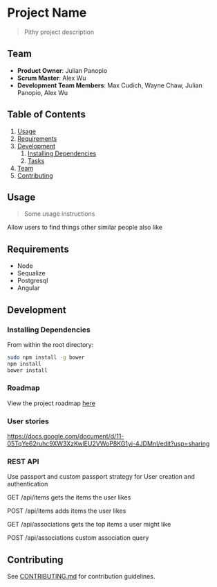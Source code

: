 # Project Name

> Pithy project description

## Team

  - __Product Owner__: Julian Panopio
  - __Scrum Master__: Alex Wu
  - __Development Team Members__: Max Cudich, Wayne Chaw, Julian Panopio, Alex Wu

## Table of Contents

1. [Usage](#Usage)
1. [Requirements](#requirements)
1. [Development](#development)
    1. [Installing Dependencies](#installing-dependencies)
    1. [Tasks](#tasks)
1. [Team](#team)
1. [Contributing](#contributing)

## Usage

> Some usage instructions

Allow users to find things other similar people also like

## Requirements

- Node
- Sequalize
- Postgresql
- Angular

## Development

### Installing Dependencies

From within the root directory:

```sh
sudo npm install -g bower
npm install
bower install
```

### Roadmap

View the project roadmap [here](LINK_TO_PROJECT_ISSUES)

### User stories
https://docs.google.com/document/d/11-05TqYe62ruhc9XW3XzKwlEU2VWoP8KG1yi-4JDMnI/edit?usp=sharing

### REST API

Use passport and custom passport strategy for User creation and authentication

GET /api/items
gets the items the user likes

POST /api/items
adds items the user likes

GET /api/associations
gets the top items a user might like

POST /api/associations
custom association query


## Contributing

See [CONTRIBUTING.md](CONTRIBUTING.md) for contribution guidelines.
